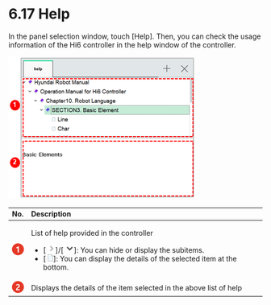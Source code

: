 # 6.17 Help

In the panel selection window, touch \[Help\]. Then, you can check the usage information of the Hi6 controller in the help window of the controller.

![Figure 48 Help](../.gitbook/assets/image%20%28434%29.png)

<table>
  <thead>
    <tr>
      <th style="text-align:left">No.</th>
      <th style="text-align:left">Description</th>
    </tr>
  </thead>
  <tbody>
    <tr>
      <td style="text-align:left">
        <img src="../.gitbook/assets/c1.png" alt/>
      </td>
      <td style="text-align:left">
        <p>List of help provided in the controller</p>
        <ul>
          <li>[
            <img src="../.gitbook/assets/icon-gt.png" alt/>]/[
            <img src="../.gitbook/assets/icon-wedge.png" alt/>]: You can hide or display the subitems.</li>
          <li>[
            <img src="../.gitbook/assets/icon-file.png" alt/>]: You can display the details of the selected item at the bottom.</li>
        </ul>
      </td>
    </tr>
    <tr>
      <td style="text-align:left">
        <img src="../.gitbook/assets/c2.png" alt/>
      </td>
      <td style="text-align:left">Displays the details of the item selected in the above list of help</td>
    </tr>
  </tbody>
</table>

